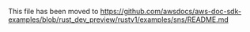 This file has been moved to https://github.com/awsdocs/aws-doc-sdk-examples/blob/rust_dev_preview/rustv1/examples/sns/README.md
